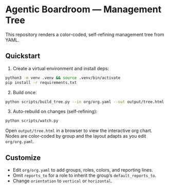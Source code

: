 # Agentic Boardroom — Management Tree

This repository renders a color-coded, self-refining management tree from YAML.

## Quickstart

1. Create a virtual environment and install deps:

```bash
python3 -m venv .venv && source .venv/bin/activate
pip install -r requirements.txt
```

2. Build once:

```bash
python scripts/build_tree.py --in org/org.yaml --out output/tree.html
```

3. Auto-rebuild on changes (self-refining):

```bash
python scripts/watch.py
```

Open `output/tree.html` in a browser to view the interactive org chart. Nodes are color-coded by group and the layout adapts as you edit `org/org.yaml`.

## Customize

- Edit `org/org.yaml` to add groups, roles, colors, and reporting lines.
- Omit `reports_to` for a role to inherit the group’s `default_reports_to`.
- Change `orientation` to `vertical` or `horizontal`.